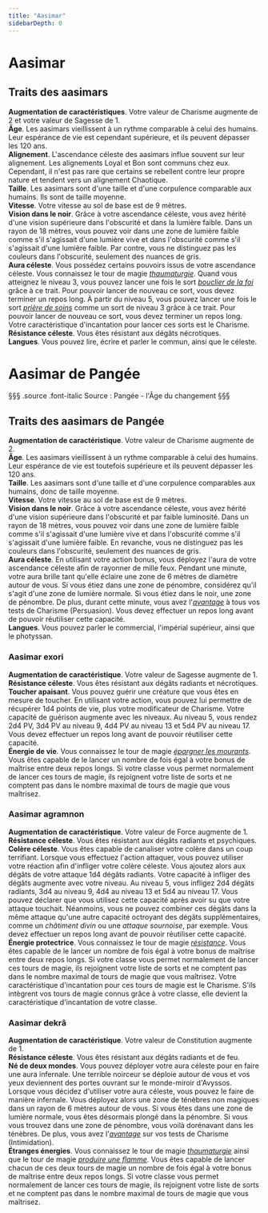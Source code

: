 ```yaml
---
title: "Aasimar"
sidebarDepth: 0
---
```

# Aasimar
## Traits des aasimars

**Augmentation de caractéristiques**. Votre valeur de Charisme augmente de 2 et votre valeur de Sagesse de 1.  
**Âge**. Les aasimars vieillissent à un rythme comparable à celui des humains. Leur espérance de vie est cependant supérieure, et ils peuvent dépasser les 120 ans.  
**Alignement**. L'ascendance céleste des aasimars influe souvent sur leur alignement. Les alignements Loyal et Bon sont communs chez eux. Cependant, il n'est pas rare que certains se rebellent contre leur propre nature et tendent vers un alignement Chaotique.  
**Taille**. Les aasimars sont d'une taille et d'une corpulence comparable aux humains. Ils sont de taille moyenne.  
**Vitesse**. Votre vitesse au sol de base est de 9 mètres.  
**Vision dans le noir**. Grâce à votre ascendance céleste, vous avez hérité d'une vision supérieure dans l'obscurité et dans la lumière faible. Dans un rayon de 18 mètres, vous pouvez voir dans une zone de lumière faible comme s'il s'agissait d'une lumière vive et dans l'obscurité comme s'il s'agissait d'une lumière faible. Par contre, vous ne distinguez pas les couleurs dans l'obscurité, seulement des nuances de gris.  
**Aura céleste**. Vous possédez certains pouvoirs issus de votre ascendance céleste. Vous connaissez le tour de magie [_thaumaturgie_](/grimoire/thaumaturgie/). Quand vous atteignez le niveau 3, vous pouvez lancer une fois le sort [_bouclier de la foi_](/grimoire/bouclier-de-la-foi/) grâce à ce trait. Pour pouvoir lancer de nouveau ce sort, vous devez terminer un repos long. À partir du niveau 5, vous pouvez lancer une fois le sort [_prière de soins_](/grimoire/priere-de-soins/) comme un sort de niveau 3 grâce à ce trait. Pour pouvoir lancer de nouveau ce sort, vous devez terminer un repos long. Votre caractéristique d'incantation pour lancer ces sorts est le Charisme.  
**Résistance céleste**. Vous êtes résistant aux dégâts nécrotiques.  
**Langues**. Vous pouvez lire, écrire et parler le commun, ainsi que le céleste.

# <span class="icon-gondolfiere"></span> Aasimar de Pangée
§§§ .source .font-italic
Source : Pangée - l'Âge du changement
§§§
## Traits des aasimars de Pangée
**Augmentation de caractéristique**. Votre valeur de Charisme augmente de 2.  
**Âge**. Les aasimars vieillissent à un rythme comparable à celui des humains. Leur espérance de vie est toutefois supérieure et ils peuvent dépasser les 120 ans.  
**Taille**. Les aasimars sont d'une taille et d'une corpulence comparables aux humains, donc de taille moyenne.  
**Vitesse**. Votre vitesse au sol de base est de 9 mètres.  
**Vision dans le noir**. Grâce à votre ascendance céleste, vous avez hérité d'une vision supérieure dans l'obscurité et par faible luminosité. Dans un rayon de 18 mètres, vous pouvez voir dans une zone de lumière faible comme s'il s'agissait d'une lumière vive et dans l'obscurité comme s'il s'agissait d'une lumière faible. En revanche, vous ne distinguez pas les couleurs dans l'obscurité, seulement des nuances de gris.  
**Aura céleste**. En utilisant votre action bonus, vous déployez l'aura de votre ascendance céleste afin de rayonner de mille feux. Pendant une minute, votre aura brille tant qu'elle éclaire une zone de 6 mètres de diamètre autour de vous. Si vous étiez dans une zone de pénombre, considérez qu'il s'agit d'une zone de lumière normale. Si vous étiez dans le noir, une zone de pénombre. De plus, durant cette minute, vous avez l'[_avantage_](/utiliser-les-caracteristiques/#avantage-et-desavantage) à tous vos tests de Charisme (Persuasion). Vous devez effectuer un repos long avant de pouvoir réutiliser cette capacité.  
**Langues**. Vous pouvez parler le commercial, l'impérial supérieur, ainsi que le photyssan.

### Aasimar exori
**Augmentation de caractéristique**. Votre valeur de Sagesse augmente de 1.  
**Résistance céleste**. Vous êtes résistant aux dégâts radiants et nécrotiques.  
**Toucher apaisant**. Vous pouvez guérir une créature que vous êtes en mesure de toucher. En utilisant votre action, vous pouvez lui permettre de récupérer 1d4 points de vie, plus votre modificateur de Charisme. Votre capacité de guérison augmente avec les niveaux. Au niveau 5, vous rendez 2d4 PV, 3d4 PV au niveau 9, 4d4 PV au niveau 13 et 5d4 PV au niveau 17. Vous devez effectuer un repos long avant de pouvoir réutiliser cette capacité.  
**Énergie de vie**. Vous connaissez le tour de magie [_épargner les mourants_](/grimoire/epargner-les-mourants/). Vous êtes capable de le lancer un nombre de fois égal à votre bonus de maîtrise entre deux repos longs. Si votre classe vous permet normalement de lancer ces tours de magie, ils rejoignent votre liste de sorts et ne comptent pas dans le nombre maximal de tours de magie que vous maîtrisez.

### Aasimar agramnon
**Augmentation de caractéristique**. Votre valeur de Force augmente de 1.  
**Résistance céleste**. Vous êtes résistant aux dégâts radiants et psychiques.  
**Colère céleste**. Vous êtes capable de canaliser votre colère dans un coup terrifiant. Lorsque vous effectuez l'action attaquer, vous pouvez utiliser votre réaction afin d'infliger votre colère céleste. Vous ajoutez alors aux dégâts de votre attaque 1d4 dégâts radiants. Votre capacité à infliger des dégâts augmente avec votre niveau. Au niveau 5, vous infligez 2d4 dégâts radiants, 3d4 au niveau 9, 4d4 au niveau 13 et 5d4 au niveau 17. Vous pouvez déclarer que vous utilisez cette capacité après avoir su que votre attaque touchait. Néanmoins, vous ne pouvez combiner ces dégâts dans la même attaque qu'une autre capacité octroyant des dégâts supplémentaires, comme un _châtiment divin_ ou une _attaque sournoise_, par exemple. Vous devez effectuer un repos long avant de pouvoir réutiliser cette capacité.  
**Énergie protectrice**. Vous connaissez le tour de magie [_résistance_](/grimoire/resistance/). Vous êtes capable de le lancer un nombre de fois égal à votre bonus de maîtrise entre deux repos longs. Si votre classe vous permet normalement de lancer ces tours de magie, ils rejoignent votre liste de sorts et ne comptent pas dans le nombre maximal de tours de magie que vous maîtrisez. Votre caractéristique d'incantation pour ces tours de magie est le Charisme. S'ils intègrent vos tours de magie connus grâce à votre classe, elle devient la caractéristique d'incantation de votre classe.

### Aasimar dekrâ
**Augmentation de caractéristique**. Votre valeur de Constitution augmente de 1.  
**Résistance céleste**. Vous êtes résistant aux dégâts radiants et de feu.  
**Né de deux mondes**. Vous pouvez déployer votre aura céleste pour en faire une aura infernale. Une terrible noirceur se déploie autour de vous et vos yeux deviennent des portes ouvrant sur le monde-miroir d'Avyssos. Lorsque vous décidez d'utiliser votre aura céleste, vous pouvez le faire de manière infernale. Vous déployez alors une zone de ténèbres non magiques dans un rayon de 6 mètres autour de vous. Si vous êtes dans une zone de lumière normale, vous êtes désormais plongé dans la pénombre. Si vous vous trouvez dans une zone de pénombre, vous voilà dorénavant dans les ténèbres. De plus, vous avez l'[_avantage_](/utiliser-les-caracteristiques/#avantage-et-desavantage) sur vos tests de Charisme (Intimidation).  
**Étranges énergies**. Vous connaissez le tour de magie [_thaumaturgie_](/grimoire/thaumaturgie/) ainsi que le tour de magie [_produire une flamme_](/grimoire/produire-une-flamme/). Vous êtes capable de lancer chacun de ces deux tours de magie un nombre de fois égal à votre bonus de maîtrise entre deux repos longs. Si votre classe vous permet normalement de lancer ces tours de magie, ils rejoignent votre liste de sorts et ne comptent pas dans le nombre maximal de tours de magie que vous maîtrisez.
